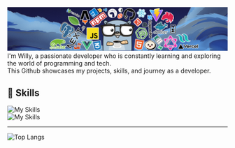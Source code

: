 <img src="gh_header.png">
I'm Willy, a passionate developer who is constantly learning and exploring the world of programming and tech. <br> This Github showcases my projects, skills, and journey as a developer.
<br>


## 🧠 Skills

![My Skills](https://skillicons.dev/icons?i=html,css,js,rust,vue,react,electron,python,nodejs,firebase)<br>
![My Skills](https://skillicons.dev/icons?i=git,github,vscode,md,powershell,bash,ps,bootstrap,tailwind,vite)

------

![Top Langs](https://github-readme-stats.vercel.app/api/top-langs/?username=willywdev&layout=compact)
